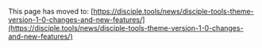 This page has moved to: [https://disciple.tools/news/disciple-tools-theme-version-1-0-changes-and-new-features/](https://disciple.tools/news/disciple-tools-theme-version-1-0-changes-and-new-features/)
